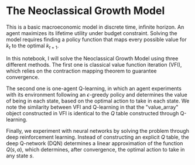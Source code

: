 # The Neoclassical Growth Model

This is a basic macroeconomic model in discrete time, infinite horizon. An agent maximizes its lifetime utility under budget constraint. Solving the model requires finding a policy function that maps every possible value for $k_t$ to the optimal $k_{t+1}$.

In this notebook, I will solve the Neoclassical Growth Model using three different methods. The first one is classical value function iteration (VFI), which relies on the contraction mapping theorem to guarantee convergence.

The second one is one-agent Q-learning, in which an agent experiments with its environment following an $\epsilon$-greedy policy and determines the value of being in each state, based on the optimal action to take in each state. We note the similarity between VFI and Q-learning in that the "value_array" object constructed in VFI is identical to the $Q$ table constructed through Q-learning.

Finally, we experiment with neural networks by solving the problem through deep reinforcement learning. Instead of constructing an explicit $Q$ table, the deep Q-network (DQN) determines a linear approximation of the function $Q(s, a)$, which determines, after convergence, the optimal action to take in any state $s$.
